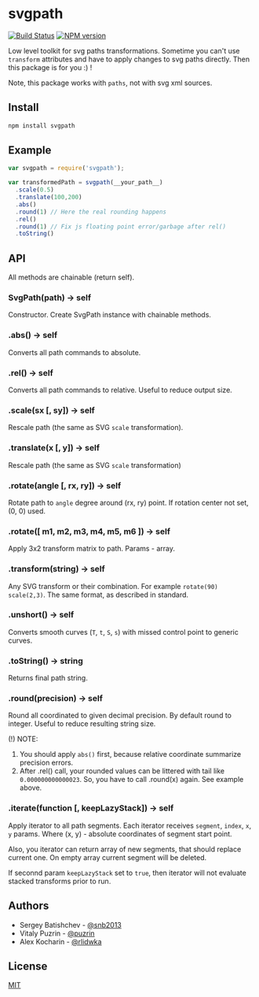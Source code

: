 svgpath
=======

[![Build Status](https://travis-ci.org/fontello/svg2ttf.svg?branch=master)](https://travis-ci.org/fontello/svg2ttf)
[![NPM version](https://img.shields.io/npm/v/svgpath.svg)](https://www.npmjs.org/package/svgpath)

Low level toolkit for svg paths transformations. Sometime you can't use
`transform` attributes and have to apply changes to svg paths directly.
Then this package is for you :) !

Note, this package works with `paths`, not with svg xml sources.


Install
-------

```bash
npm install svgpath
```


Example
-------

```js
var svgpath = require('svgpath');

var transformedPath = svgpath(__your_path__)
  .scale(0.5)
  .translate(100,200)
  .abs()
  .round(1) // Here the real rounding happens
  .rel()
  .round(1) // Fix js floating point error/garbage after rel()
  .toString()
```


API
---

All methods are chainable (return self).


### SvgPath(path) -> self

Constructor. Create SvgPath instance with chainable methods.


### .abs() -> self

Converts all path commands to absolute.


### .rel() -> self

Converts all path commands to relative. Useful to reduce output size.


### .scale(sx [, sy]) -> self

Rescale path (the same as SVG `scale` transformation).


### .translate(x [, y]) -> self

Rescale path (the same as SVG `scale` transformation)


### .rotate(angle [, rx, ry]) -> self

Rotate path to `angle` degree around (rx, ry) point. If rotation center not set,
(0, 0) used.


### .rotate([ m1, m2, m3, m4, m5, m6 ]) -> self

Apply 3x2 transform matrix to path. Params - array.


### .transform(string) -> self

Any SVG transform or their combination. For example `rotate(90) scale(2,3)`.
The same format, as described in standard.


### .unshort() -> self

Converts smooth curves (`T`, `t`, `S`, `s`) with missed control point to
generic curves.


### .toString() -> string

Returns final path string.


### .round(precision) -> self

Round all coordinated to given decimal precision. By default round to integer.
Useful to reduce resulting string size.

(!) NOTE:

1. You should apply `abs()` first, because relative coordinate summarize
   precision errors.
2. After .rel() call, your rounded values can be littered with tail like
   `0.000000000000023`. So, you have to call .round(x) again. See example above.


### .iterate(function [, keepLazyStack]) -> self

Apply iterator to all path segments. Each iterator receives `segment`, `index`,
`x`, `y` params. Where (x, y) - absolute coordinates of segment start point.

Also, you iterator can return array of new segments, that should replace
current one. On empty array current segment will be deleted.

If seconnd param `keepLazyStack` set to `true`, then iterator will not evaluate
stacked transforms prior to run.


Authors
-------

- Sergey Batishchev - [@snb2013](https://github.com/snb2013)
- Vitaly Puzrin - [@puzrin](https://github.com/puzrin)
- Alex Kocharin - [@rlidwka](https://github.com/rlidwka)


License
-------

[MIT](https://github.com/fontello/svgpath/blob/master/LICENSE)
